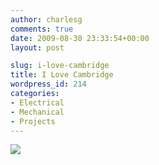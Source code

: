 ```yaml
---
author: charlesg
comments: true
date: 2009-08-30 23:33:54+00:00
layout: post

slug: i-love-cambridge
title: I Love Cambridge
wordpress_id: 214
categories:
- Electrical
- Mechanical
- Projects
---
```


[![](http://www.etotheipiplusone.net/pics/kart/lolriokart.png)](http://www.etotheipiplusone.net/pics/kart/lolriokart.png)
